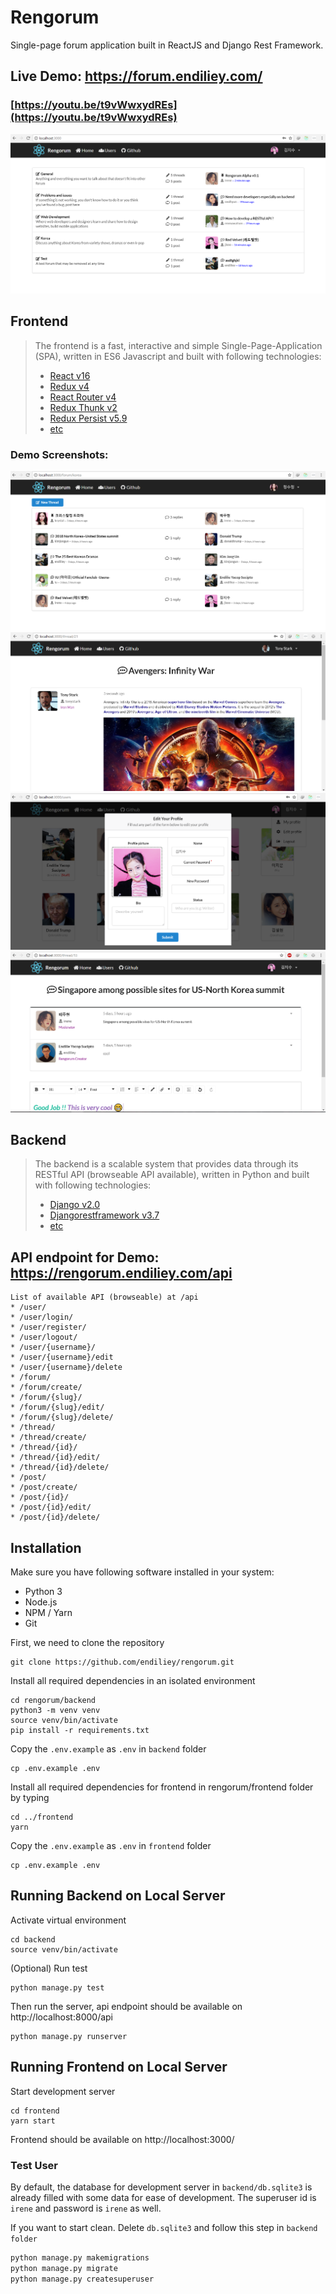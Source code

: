 # Rengorum
Single-page forum application built in ReactJS and Django Rest Framework.

## Live Demo: https://forum.endiliey.com/
### [https://youtu.be/t9vWwxydREs](https://youtu.be/t9vWwxydREs)
[![Forum app in ReactJS and Django](preview/frontend_1.PNG)](http://www.youtube.com/watch?v=t9vWwxydREs "Forum app in ReactJS and Django")

## Frontend
> The frontend is a fast, interactive and simple Single-Page-Application (SPA), written in ES6 Javascript and built with following technologies:
> * [React v16](https://facebook.github.io/react/)
> * [Redux v4](http://redux.js.org/)
> * [React Router v4](https://github.com/ReactTraining/react-router)
> * [Redux Thunk v2](https://github.com/gaearon/redux-thunk)
> * [Redux Persist v5.9](https://github.com/rt2zz/redux-persist)
> * [etc](https://github.com/endiliey/rengorum/blob/master/frontend/package.json)

### Demo Screenshots:
![Screenshot 2](preview/frontend_2.PNG)
![Screenshot 3](preview/frontend_3.PNG)
![Screenshot 4](preview/frontend_4.PNG)
![Screenshot 5](preview/frontend_5.PNG)

## Backend
> The backend is a scalable system that provides data through its RESTful API (browseable API available), written in Python and built with following technologies:
> * [Django v2.0](https://www.djangoproject.com/)
> * [Djangorestframework v3.7](http://www.django-rest-framework.org/)
> * [etc](https://github.com/endiliey/rengorum/blob/master/requirements.txt)

## API endpoint for Demo: https://rengorum.endiliey.com/api
```
List of available API (browseable) at /api
* /user/
* /user/login/
* /user/register/
* /user/logout/
* /user/{username}/
* /user/{username}/edit
* /user/{username}/delete
* /forum/
* /forum/create/
* /forum/{slug}/
* /forum/{slug}/edit/
* /forum/{slug}/delete/
* /thread/
* /thread/create/
* /thread/{id}/
* /thread/{id}/edit/
* /thread/{id}/delete/
* /post/
* /post/create/
* /post/{id}/
* /post/{id}/edit/
* /post/{id}/delete/
```

## Installation

Make sure you have following software installed in your system:
* Python 3
* Node.js
* NPM / Yarn
* Git

First, we need to clone the repository
```
git clone https://github.com/endiliey/rengorum.git
```

Install all required dependencies in an isolated environment

```
cd rengorum/backend
python3 -m venv venv
source venv/bin/activate
pip install -r requirements.txt
```

Copy the `.env.example` as `.env` in `backend` folder
```
cp .env.example .env
```

Install all required dependencies for frontend in rengorum/frontend folder by typing
```
cd ../frontend
yarn
```

Copy the `.env.example` as `.env` in `frontend` folder
```
cp .env.example .env
```

## Running Backend on Local Server

Activate virtual environment

```
cd backend
source venv/bin/activate
```

(Optional) Run test
```
python manage.py test
```

Then run the server, api endpoint should be available on http://localhost:8000/api

```
python manage.py runserver
```

## Running Frontend on Local Server

Start development server

```
cd frontend
yarn start
```

Frontend should be available on http://localhost:3000/

### Test User
By default, the database for development server in `backend/db.sqlite3` is already filled with some data for ease of development. The superuser id is `irene` and password is `irene` as well.

If you want to start clean. Delete `db.sqlite3` and follow this step in `backend folder`
```py
python manage.py makemigrations
python manage.py migrate
python manage.py createsuperuser
```
